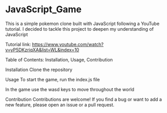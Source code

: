 # JavaScript_Game
This is a simple pokemon clone built with JavaScript following a YouTube tutorial.
I decided to tackle this project to deepen my understanding of JavaScript

Tutorial link: https://www.youtube.com/watch?v=yP5DKzriqXA&list=WL&index=10

Table of Contents:
Installation, Usage, Contribution

Installation
Clone the repository

Usage
To start the game, run the index.js file

In the game use the wasd keys to move throughout the world 

Contribution
Contributions are welcome! If you find a bug or want to add a new feature, please open an issue or a pull request.